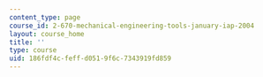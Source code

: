 ```yaml
---
content_type: page
course_id: 2-670-mechanical-engineering-tools-january-iap-2004
layout: course_home
title: ''
type: course
uid: 186fdf4c-feff-d051-9f6c-7343919fd859
---
```

